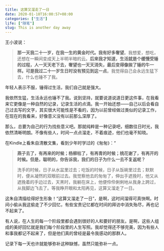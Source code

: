 ```yaml
---
title: 这算又溜走了一日
date: 2020-01-18T16:00:57+08:00
categories: ["生活"]
life: ["随笔"]
slug: This is another day away
---
```


王小波说：

> **那一天我二十一岁，在我一生的黄金时代。我有好多奢望**。我想爱，想吃，还想在一瞬间变成天上半明半暗的云。**后来我才知道，生活就是个缓慢受锤的过程，人一天天老下去，奢望也一天天消失，最后变得像挨了锤的牛一样。可是我过二十一岁生日时没有预见到这一点**。我觉得自己会永远生猛下去，什么也锤不了我。

年轻人表示不服，锤得过生活，我们自己就是强大。

我依然生猛，生活永远也锤不了我。说到坚持，就要说道说道日更这件事，在我看来它更像是一种自然的记录，记录生活的点滴。我一开始还想——自己以后会看自己过去写的文字，其实很大可能性是不看的，因为以前曾经做过类似的记录工作，在现在的我看来，好像意义没有以前那么深厚了。

那么，总要为自己的行为找些意义吧。那就纯粹是一种记录吧，细数往日时光，我依然清晰明朗。不像有些人，时间一点点溜走，不着痕迹，他们也毫不知晓。

在Kindle上看朱自清散文集，看到少年时学过的《匆匆》：“

> **燕子去了，有再来的时候；杨柳枯了，有再青的时候；桃花谢了，有再开的时候。但是，聪明的，你告诉我，我们的日子为什么一去不复返呢？**
>
> 洗手的时候，日子从水盆里过去；吃饭的时候，日子从饭碗里过去；默默时，便从凝然的双眼前过去。我觉察他去的匆匆了，伸出手遮挽时，他又从遮挽着的手边过去，天黑时，我躺在床上，他便伶伶俐俐地从我身上跨过，从我脚边飞去了。等我睁开眼和太阳再见，这算又溜走了一日。

这朱自清描绘得好生形象！“这算又溜走了一日”，是啊，这时间溜得可真快啊。时间小偷从我这偷走了不少回忆，有些宝贵记忆都在时间的拜访中消失殆尽，再也记不起来了。

有人说，在人生的每一个阶段里都会遇到很好的人和要好的朋友。是啊，这些人组成的美好回忆就是我们每个阶段里的人生写照。我却觉得还不够完美，因为有些人和事我都记不起来了，但是他们真的曾经是最令我感动的那群人。

记录下每一天也许就能够弥补这种缺憾，虽然只能弥补一点。